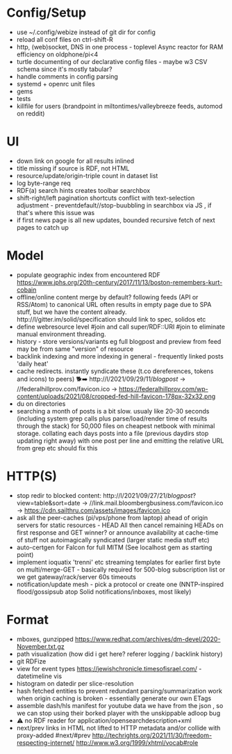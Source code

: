 # Config/Setup
- use ~/.config/webize instead of git dir for config
- reload all conf files on ctrl-shift-R
- http, (web)socket, DNS in one process - toplevel Async reactor for RAM efficiency on oldphone/pi<4
- turtle documenting of our declarative config files - maybe w3 CSV schema since it's mostly tabular?
- handle comments in config parsing
- systemd + openrc unit files
- gems
- tests
- killfile for users (brandpoint in miltontimes/valleybreeze feeds, automod on reddit)

# UI
- down link on google for all results inlined
- title missing if source is RDF, not HTML
- resource/update/origin-triple count in dataset list
- log byte-range req
- RDF(a) search hints creates toolbar searchbox
- shift-right/left pagination shortcuts conflict with text-selection adjustment - preventdefault//stop-buubbling in searchbox via JS , if that's where this issue was
- if first news page is all new updates, bounded recursive fetch of next pages to catch up

# Model
- populate geographic index from encountered RDF https://www.jphs.org/20th-century/2017/11/13/boston-remembers-kurt-cobain
- offline/online content merge by default? following feeds (API or RSS/Atom) to canonical URL often results in empty page due to SPA stuff, but we have the content already. http://l/gitter.im/solid/specification should link to spec, solidos etc 
- define webresource level #join and call super/RDF::URI #join to eliminate manual environment threading.
- history -  store versions/variants eg full blogpost and preview from feed may be from same "version" of resource
- backlink indexing and more indexing in general - frequently linked posts 'daily heat'
- cache redirects. instantly syndicate these (t.co dereferences, tokens and icons) to peers) 🐕➡️  http://l/2021/09/29/11/*blogpost* →  //federalhillprov.com/favicon.ico  → https://federalhillprov.com/wp-content/uploads/2021/08/cropped-fed-hill-favicon-178px-32x32.png
- du on directories
- searching a month of posts is a bit slow. usualy like 20-30 seconds (including system grep calls plus parse/load/render time of results through the stack) for 50,000 files on cheapest netbook with minimal storage. collating each days posts into a file (previous daydirs stop updating right away) with one post per line and emitting the relative URL from grep etc should fix this

# HTTP(S)
- stop redir to blocked content: http://l/2021/09/27/21/*blogpost*?view=table&sort=date →  //link.mail.bloombergbusiness.com/favicon.ico  → https://cdn.sailthru.com/assets/images/favicon.ico
- ask all the peer-caches (pi/vps/phone from laptop) ahead of origin servers for static resources - HEAD All then cancel remaining HEADs on first response and GET winner? or announce availability at cache-time of stuff not autoimagically syndicated (larger static media stuff etc)
- auto-certgen for Falcon for full MITM (See localhost gem as starting point)
- implement ioquatix 'trenni' etc streaming templates for earlier first byte on multi/merge-GET - basically required for 500-blog subscription list or we get gateway/rack/server 60s timeouts
- notification/update mesh - pick a protocol or create one (NNTP-inspired flood/gossipsub atop Solid notifications/inboxes, most likely)

# Format
- mboxes, gunzipped https://www.redhat.com/archives/dm-devel/2020-November.txt.gz
- path visualization (how did i get here? referer logging / backlink history)
- git RDFize
- view for event types https://jewishchronicle.timesofisrael.com/ - datetimeline vis
- histogram on datedir per slice-resolution
- hash fetched entities to prevent redundant parsing/summarization work when origin caching is broken - essentially generate our own ETags
- assemble dash/hls manifest for youtube data we have from the json , so we can stop using their borked player with the unskippable adloop bug
- ⚠️ no RDF reader for application/opensearchdescription+xml
- next/prev links in HTML not lifted to HTTP metadata and/or collide with proxy-added #next/#prev http://techrights.org/2021/11/30/freedom-respecting-internet/ http://www.w3.org/1999/xhtml/vocab#role

